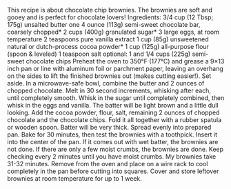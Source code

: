 This recipe is about chocolate chip brownies. The brownies are soft and gooey and is perfect for chocolate lovers! 
Ingredients:
3/4 cup (12 Tbsp; 175g) unsalted butter
one 4 ounce (113g) semi-sweet chocolate bar, coarsely chopped*
2 cups (400g) granulated sugar*
3 large eggs, at room temperature
2 teaspoons pure vanilla extract
1 cup (85g) unsweetened natural or dutch-process cocoa powder*
1 cup (125g) all-purpose flour (spoon & leveled)
1 teaspoon salt
optional: 1 and 1/4 cups (225g) semi-sweet chocolate chips
Preheat the oven to 350°F (177°C) and grease a 9×13 inch pan or line with aluminum foil or parchment paper, leaving an overhang on the sides to lift the finished brownies out (makes cutting easier!). Set aside.
In a microwave-safe bowl, combine the butter and 2 ounces of chopped chocolate. Melt in 30 second increments, whisking after each, until completely smooth. Whisk in the sugar until completely combined, then whisk in the eggs and vanilla. The batter will be light brown and a little dull looking.
Add the cocoa powder, flour, salt, remaining 2 ounces of chopped chocolate and the chocolate chips. Fold it all together with a rubber spatula or wooden spoon. Batter will be very thick. Spread evenly into prepared pan.
 Bake for 30 minutes, then test the brownies with a toothpick. Insert it into the center of the pan. If it comes out with wet batter, the brownies are not done. If there are only a few moist crumbs, the brownies are done. Keep checking every 2 minutes until you have moist crumbs. My brownies take 31-32 minutes.
Remove from the oven and place on a wire rack to cool completely in the pan before cutting into squares.
Cover and store leftover brownies at room temperature for up to 1 week.